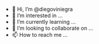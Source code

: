 - 👋 Hi, I’m @diegoviniegra
- 👀 I’m interested in ...
- 🌱 I’m currently learning ...
- 💞️ I’m looking to collaborate on ...
- 📫 How to reach me ...

<!---
diegoviniegra/diegoviniegra is a ✨ special ✨ repository because its `README.md` (this file) appears on your GitHub profile.
You can click the Preview link to take a look at your changes.
--->
